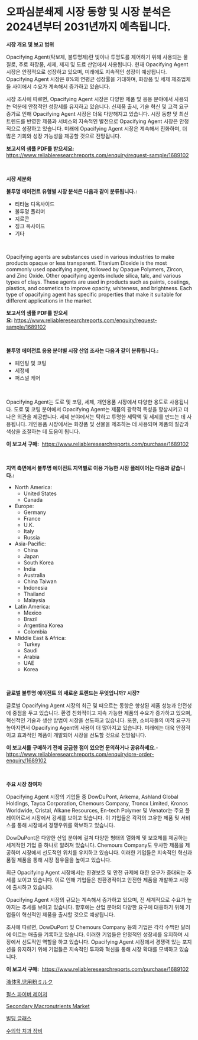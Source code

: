 <p><h1>오파심분쇄제 시장 동향 및 시장 분석은 2024년부터 2031년까지 예측됩니다.</h1></p><p><strong>시장 개요 및 보고 범위</strong></p>
<p><p>Opacifying Agent(탁보제, 불투명제)란 빛이나 투명도를 제어하기 위해 사용되는 물질로, 주로 화장품, 세제, 제지 및 도료 산업에서 사용됩니다. 현재 Opacifying Agent 시장은 안정적으로 성장하고 있으며, 미래에도 지속적인 성장이 예상됩니다. Opacifying Agent 시장은 8%의 연평균 성장률을 기대하며, 화장품 및 세제 제조업체들 사이에서 수요가 계속해서 증가하고 있습니다. </p><p>시장 조사에 따르면, Opacifying Agent 시장은 다양한 제품 및 응용 분야에서 사용되는 덕분에 안정적인 성장세를 유지하고 있습니다. 신제품 출시, 기술 혁신 및 고객 요구 증가로 인해 Opacifying Agent 시장은 더욱 다양해지고 있습니다. 시장 동향 및 최신 트렌드를 반영한 제품과 서비스의 지속적인 발전으로 Opacifying Agent 시장은 안정적으로 성장하고 있습니다. 미래에 Opacifying Agent 시장은 계속해서 진화하며, 더 많은 기회와 성장 가능성을 제공할 것으로 전망됩니다.</p></p>
<p><strong>보고서의 샘플 PDF를 받으세요:</strong> <a href="https://www.reliableresearchreports.com/enquiry/request-sample/1689102">https://www.reliableresearchreports.com/enquiry/request-sample/1689102</a></p>
<p>&nbsp;</p>
<p><strong>시장 세분화</strong></p>
<p><strong>불투명 에이전트 유형별 시장 분석은 다음과 같이 분류됩니다.:</strong></p>
<p><ul><li>티타늄 디옥사이드</li><li>불투명 폴리머</li><li>지르콘</li><li>징크 옥사이드</li><li>기타</li></ul></p>
<p>&nbsp;</p>
<p><p>Opacifying agents are substances used in various industries to make products opaque or less transparent. Titanium Dioxide is the most commonly used opacifying agent, followed by Opaque Polymers, Zircon, and Zinc Oxide. Other opacifying agents include silica, talc, and various types of clays. These agents are used in products such as paints, coatings, plastics, and cosmetics to improve opacity, whiteness, and brightness. Each type of opacifying agent has specific properties that make it suitable for different applications in the market.</p></p>
<p><strong>보고서의 샘플 PDF를 받으세요:</strong>&nbsp;<a href="https://www.reliableresearchreports.com/enquiry/request-sample/1689102">https://www.reliableresearchreports.com/enquiry/request-sample/1689102</a></p>
<p>&nbsp;</p>
<p><strong> 불투명 에이전트 응용 분야별 시장 산업 조사는 다음과 같이 분류됩니다.:</strong></p>
<p><ul><li>페인팅 및 코팅</li><li>세정제</li><li>퍼스널 케어</li></ul></p>
<p>&nbsp;</p>
<p><p>Opacifying Agent는 도료 및 코팅, 세제, 개인용품 시장에서 다양한 용도로 사용됩니다. 도료 및 코팅 분야에서 Opacifying Agent는 제품의 광학적 특성을 향상시키고 더 나은 외관을 제공합니다. 세제 분야에서는 탁하고 투명한 세탁액 및 세제를 만드는 데 사용됩니다. 개인용품 시장에서는 화장품 및 선물을 제조하는 데 사용되며 제품의 질감과 색상을 조절하는 데 도움이 됩니다.</p></p>
<p><strong>이 보고서 구매:</strong>&nbsp; <a href="https://www.reliableresearchreports.com/purchase/1689102">https://www.reliableresearchreports.com/purchase/1689102</a></p>
<p>&nbsp;</p>
<p><strong>지역 측면에서 불투명 에이전트 지역별로 이용 가능한 시장 플레이어는 다음과 같습니다.:</strong></p>
<p><ul>
    <li>
        North America:
        <ul>
            <li>United States</li>
            <li>Canada</li>
        </ul>
    </li>
    <li>
        Europe:
        <ul>
            <li>Germany</li>
            <li>France</li>
            <li>U.K.</li>
            <li>Italy</li>
            <li>Russia</li>
        </ul>
    </li>
    <li>
        Asia-Pacific:
        <ul>
            <li>China</li>
            <li>Japan</li>
            <li>South Korea</li>
            <li>India</li>
            <li>Australia</li>
            <li>China Taiwan</li>
            <li>Indonesia</li>
            <li>Thailand</li>
            <li>Malaysia</li>
        </ul>
    </li>
    <li>
        Latin America:
        <ul>
            <li>Mexico</li>
            <li>Brazil</li>
            <li>Argentina Korea</li>
            <li>Colombia</li>
        </ul>
    </li>
    <li>
        Middle East & Africa:
        <ul>
            <li>Turkey</li>
            <li>Saudi</li>
            <li>Arabia</li>
            <li>UAE</li>
            <li>Korea</li>
        </ul>
    </li>
    </ul></p>
<p>&nbsp;</p>
<p><strong>글로벌 불투명 에이전트 의 새로운 트렌드는 무엇입니까? 시장?</strong></p>
<p><p>글로벌 Opacifying Agent 시장의 최근 및 떠오르는 동향은 향상된 제품 성능과 안전성에 중점을 두고 있습니다. 환경 친화적이고 지속 가능한 제품의 수요가 증가하고 있으며, 혁신적인 기술과 생산 방법이 시장을 선도하고 있습니다. 또한, 소비자들의 미적 요구가 높아지면서 Opacifying Agent의 사용이 더 많아지고 있습니다. 미래에는 더욱 안정적이고 효과적인 제품이 개발되어 시장을 선도할 것으로 전망됩니다.</p></p>
<p><strong>이 보고서를 구매하기 전에 궁금한 점이 있으면 문의하거나 공유하세요.</strong>- <a href="https://www.reliableresearchreports.com/enquiry/pre-order-enquiry/1689102">https://www.reliableresearchreports.com/enquiry/pre-order-enquiry/1689102</a></p>
<p>&nbsp;</p>
<p><strong>주요 시장 참여자</strong></p>
<p><p>Opacifying Agent 시장의 기업들 중 DowDuPont, Arkema, Ashland Global Holdings, Tayca Corporation, Chemours Company, Tronox Limited, Kronos Worldwide, Cristal, Alkane Resources, En-tech Polymer 및 Venator는 주요 플레이어로서 시장에서 강세를 보이고 있습니다. 이 기업들은 각각의 고유한 제품 및 서비스를 통해 시장에서 경쟁우위를 확보하고 있습니다.</p><p>DowDuPont은 다양한 산업 분야에 걸쳐 다양한 형태의 열화제 및 보호제를 제공하는 세계적인 기업 중 하나로 알려져 있습니다. Chemours Company도 유사한 제품을 제공하며 시장에서 선도적인 위치를 유지하고 있습니다. 이러한 기업들은 지속적인 혁신과 품질 제품을 통해 시장 점유율을 높이고 있습니다.</p><p>최근 Opacifying Agent 시장에서는 환경보호 및 안전 규제에 대한 요구가 증대되는 추세를 보이고 있습니다. 이로 인해 기업들은 친환경적이고 안전한 제품을 개발하고 시장에 출시하고 있습니다.</p><p>Opacifying Agent 시장의 규모는 계속해서 증가하고 있으며, 전 세계적으로 수요가 높아지는 추세를 보이고 있습니다. 향후에는 산업 분야의 다양한 요구에 대응하기 위해 기업들이 혁신적인 제품을 출시할 것으로 예상됩니다.</p><p>조사에 따르면, DowDuPont 및 Chemours Company 등의 기업은 각각 수백만 달러에 이르는 매출을 기록하고 있습니다. 이러한 기업들은 안정적인 성장세를 유지하며 시장에서 선도적인 역할을 하고 있습니다. Opacifying Agent 시장에서 경쟁력 있는 포지션을 유지하기 위해 기업들은 지속적인 투자와 혁신을 통해 시장 확대를 모색하고 있습니다.</p></p>
<p><strong>이 보고서 구매:</strong>&nbsp;&nbsp;<a href="https://www.reliableresearchreports.com/purchase/1689102">https://www.reliableresearchreports.com/purchase/1689102</a></p>
<p><p><a href="https://medium.com/@ismaelblick2023/%E6%B6%B2%E4%BD%93%E5%B9%BC%E5%85%90%E7%94%A8%E3%83%9F%E3%83%AB%E3%82%AF%E3%81%AE%E5%B8%82%E5%A0%B4%E8%A6%8F%E6%A8%A1-%E5%B8%82%E5%A0%B4%E5%B1%95%E6%9C%9B%E3%81%A8%E5%B8%82%E5%A0%B4%E4%BA%88%E6%B8%AC-2024%E5%B9%B4%E3%81%8B%E3%82%892031%E5%B9%B4%E3%81%BE%E3%81%A7-18af6e5817cb">液体乳児用粉ミルク</a></p><p><a href="https://github.com/lkwggful07722/Market-Research-Report-List-1/blob/main/70130967689.md">펄스 파이버 레이저</a></p><p><a href="https://issuu.com/reportprime-2/docs/secondary-macronutrients-market-size-2030.pptx">Secondary Macronutrients Market</a></p><p><a href="https://medium.com/@deangaylotyrd8909867/%EA%B1%B4%EB%AC%BC-%EC%9C%A0%EB%A6%AC-%EC%8B%9C%EC%9E%A5%EC%9D%80-%EC%8B%9C%EC%9E%A5-%EC%A0%90%EC%9C%A0%EC%9C%A8-%EA%B7%9C%EB%AA%A8-%EB%B0%8F-2031%EB%85%84%EA%B9%8C%EC%A7%80-%EC%98%88%EC%83%81%EB%90%9C-%EC%98%88%EC%B8%A1%EC%97%90-%EC%A4%91%EC%A0%90%EC%9D%84-%EB%91%A1%EB%8B%88%EB%8B%A4-c3106405ea25">빌딩 글래스</a></p><p><a href="https://github.com/ZacharyScthmitt4465/Market-Research-Report-List-1/blob/main/12280777690.md">수의학 치과 장비</a></p></p>
